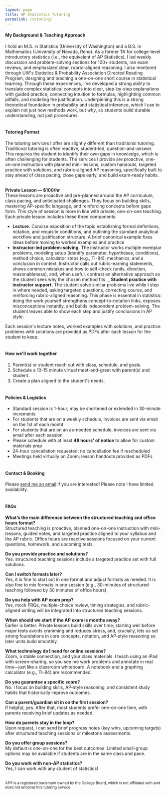```yaml
---
layout: page
title: AP Statistics Tutoring
permalink: /tutoring/
---
```

#### **My Background & Teaching Approach**
I hold an M.S. in Statistics (University of Washington) and a B.S. in Mathematics (University of Nevada, Reno). As a former TA for college-level introductory statistics (i.e., the equivalent of AP Statistics), I led weekly discussion and problem-solving sections for 100+ students, ran exam reviews, and emphasized clear, rubric-aligned reasoning. I also mentored through UW's Statistics & Probability Association Directed Reading Program, designing and teaching a one-on-one short course in statistical learning. Through these experiences, I've developed a strong ability to translate complex statistical concepts into clear, step-by-step explanations with guided practice, connecting intuition to formulas, highlighting common pitfalls, and modeling the justification. Underpinning this is a strong theoretical foundation in probability and statistical inference, which I use to explain not just how methods work, but *why*, so students build durable understanding, not just procedures.
<br><br>

#### **Tutoring Format**
The tutoring services I offer are slightly different than traditional tutoring. Traditional tutoring is often reactive, student-led, question-and-answer. This requires the student to identify their own gaps in knowledge, which is often challenging for students. The services I provide are proactive, one-on-one instruction with planned mini-lessons, custom handouts, targeted practice with solutions, and rubric-aligned AP reasoning, specifically built to stay ahead of class pacing, close gaps early, and build exam-ready habits.
<br><br>

**Private Lesson — $100/hr**<br>
These lessons are proactive and pre-planned around the AP curriculum, class pacing, and anticipated challenges. They focus on building skills, mastering AP-specific language, and reinforcing concepts before gaps form. This style of session is more in line with private, one-on-one teaching. Each private lesson includes these three components:

- **Lecture.** Concise exposition of the topic establishing formal definitions, notation, and requisite conditions, and outlining the standard analytical workflow and justification structure. A brief canonical example fixes ideas before moving to worked examples and practice.
- **Instructor-led problem-solving.** The instructor works multiple exemplar problems, modeling setup (identify parameter, hypotheses, conditions), method choice, calculator steps (e.g., TI-84), mechanics, and a conclusion in context. Instructor calls out rubric-earning statements, shows common mistakes and how to self-check (units, direction, reasonableness), and, when useful, contrast an alternative approach so the student sees why the chosen method fits.
_ **Student practice with instructor support.** The student solve similar problems live while I step in where needed, asking targeted questions, correcting course, and reinforcing rubric-aligned reasoning. This phase is essential in statistics: doing the work yourself strengthens concept-to-notation links, exposes misconceptions instantly, and builds independent problem-solving. The student leaves able to show each step and justify conclusions in AP style.

Each session's lecture notes, worked examples with solutions, and practice problems with solutions are provided as PDFs after each lesson for the student to keep.
<br><br>

#### **How we'll work together**

1. Parent(s) or student reach out with class, schedule, and goals.  
2. Schedule a 10-15 minute virtual meet-and-greet with parent(s) and student.
3. Create a plan aligned to the student's needs.
<br><br>

#### **Policies & Logistics**
- Standard session is 1-hour; may be shortened or extended in 30-minute increments 
- For students that are on a weekly schedule, invoices are sent via email on the 1st of each monht
- For students that are on an as-needed schedule, invoices are sent via email after each session
- Please schedule with at least **48 hours' of notice** to allow for custom materials prep   
- 24-hour cancellation requested; no cancellation fee if rescheduled 
- Meetings held virtually on Zoom; lesson handouts provided as PDFs
<br><br>

#### **Contact & Booking**
Please [send me an email](mailto:delnokatherine@gmail.com) if you are interested! Please note I have limited availability.
<br><br>

#### **FAQs**
**What’s the main difference between the structured teaching and office hours format?**<br>Structured teaching is proactive, planned one-on-one instruction with mini-lessons, guided notes, and targeted practice aligned to your syllabus and the AP rubric. Office hours are reactive sessions focused on your current questions, homework, and upcoming tests.

**Do you provide practice and solutions?**<br>Yes, structured teaching sessions include a targeted practice set with full solutions.

**Can I switch formats later?**<br>Yes, it is fine to start out in one format and adjust formats as needed. It is also fine to mix formats in one session (e.g., 30-minutes of structured teaching followed by 30 mimutes of office hours).

**Do you help with AP exam prep?**<br>Yes, mock FRQs, multiple-choice review, timing strategies, and rubric-aligned writing will be integrated into structured teaching sessions.

**When should we start if the AP exam is months away?**<br>Earlier is better. Private lessons build skills over time; starting well before major tests avoids cramming and reduces stress, and, crucially, lets us set strong foundations in core concepts, notation, and AP-style reasoning so later units build smoothly.

**What technology do I need for online sessions?**<br>Zoom, a stable connection, and your class materials. I teach using an iPad with screen-sharing, so you see me work problems and annotate in real time—just like a classroom whiteboard. A notebook and a graphing calculator (e.g., TI-84) are recommended.

**Do you guarantee a specific score?**<br>No. I focus on building skills, AP-style reasoning, and consistent study habits that historically improve outcomes.

**Can a parent/guardian sit in on the first session?**<br>If helpful, yes. After that, most students prefer one-on-one time, with parents receiving brief updates as needed.

**How do parents stay in the loop?**<br>Upon request, I can send brief progress notes (key wins, upcoming targets) after structured teaching sessions or milestone assessments.

**Do you offer group sessions?**<br>My default is one-on-one for the best outcomes. Limited small-group options may be available if students are in the same class and pace.

**Do you work with non-AP statistics?**<br>Yes, I can work with any student of statistics!
<br><br>

<small>AP® is a registered trademark owned by the College Board, which is not affiliated with and does not endorse this tutoring service.</small>
